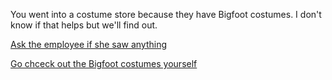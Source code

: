 You went into a costume store because they have Bigfoot costumes. I don't know if that helps but we'll find out.

[Ask the employee if she saw anything](employee.md)

[Go chceck out the Bigfoot costumes yourself](costume.md)
